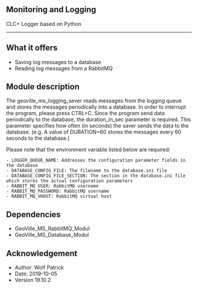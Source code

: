 ## Monitoring and Logging
CLC+ Logger based on Python

---

## What it offers

* Saving log messages to a database
* Reading log messages from a RabbitMQ

## Module description
The geoville_ms_logging_sever reads messages from the logging queue and stores the messages periodically into
a database. In order to interrupt the program, please press CTRL+C. Since the program send data periodically to the
database, the duration_in_sec parameter is required. This parameter specifies how often (in seconds) the saver
sends the data to the database. (e.g. A value of DURATION=60 stores the messages every 60 seconds to the database.)

Please note that the environment variable listed below are required:

    - LOGGER_QUEUE_NAME: Addresses the configuration parameter fields in the database
    - DATABASE_CONFIG_FILE: The filename to the database.ini file
    - DATABASE_CONFIG_FILE_SECTION: The section in the database.ini file which stores the actual configuration parameters
    - RABBIT_MQ_USER: RabbitMQ username
    - RABBIT_MQ_PASSWORD: RabbitMQ username
    - RABBIT_MQ_VHOST: RabbitMQ virtual host

## Dependencies
* GeoVille_MS_RabbitMQ_Modul
* GeoVille_MS_Database_Modul


## Acknowledgement
* Author: Wolf Patrick
* Date: 2019-10-05
* Version 19.10.2

